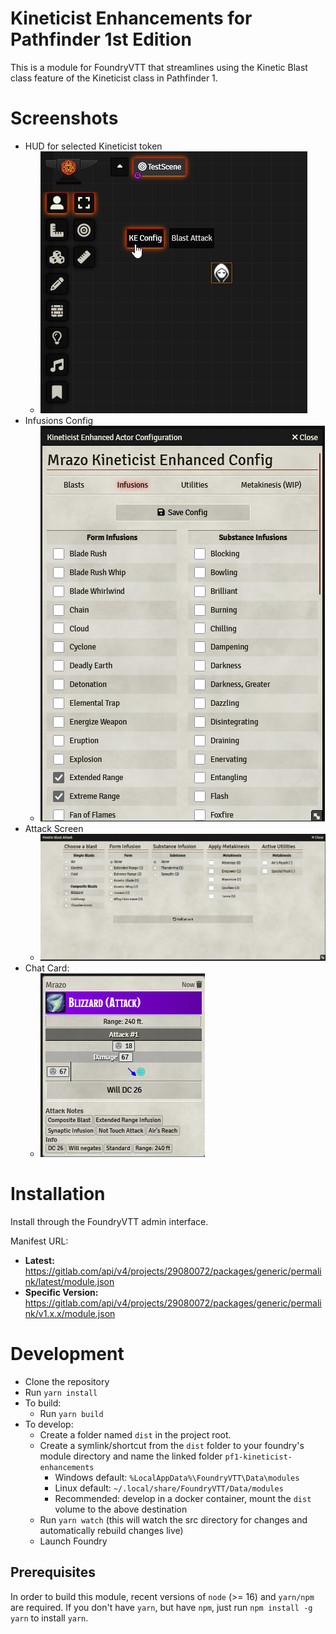 # Kineticist Enhancements for Pathfinder 1st Edition

This is a module for FoundryVTT that streamlines using the Kinetic Blast class feature of the Kineticist class in Pathfinder 1.

# Screenshots

- HUD for selected Kineticist token
  - ![HUD Screenshot](docs/screenshots/hud.png?raw=true 'HUD screenshot')
- Infusions Config
  - ![Infusions Config Screenshot](docs/screenshots/infusions.png?raw=true 'HUD screenshot')
- Attack Screen
  - ![Attack Screenshot](docs/screenshots/blastattack.png?raw=true 'Attack screenshot')
- Chat Card:
  - ![Chat Card Screenshot](docs/screenshots/blastcard.png?raw=true 'Chat Card screenshot')

# Installation

Install through the FoundryVTT admin interface.

Manifest URL:
- **Latest:** https://gitlab.com/api/v4/projects/29080072/packages/generic/permalink/latest/module.json
- **Specific Version:** https://gitlab.com/api/v4/projects/29080072/packages/generic/permalink/v1.x.x/module.json

# Development

- Clone the repository
- Run `yarn install`
- To build:
  - Run `yarn build`
- To develop:
  - Create a folder named `dist` in the project root.
  - Create a symlink/shortcut from the `dist` folder to your foundry's module directory and name the linked folder `pf1-kineticist-enhancements`
    - Windows default: `%LocalAppData%\FoundryVTT\Data\modules`
    - Linux default: `~/.local/share/FoundryVTT/Data/modules`
    - Recommended: develop in a docker container, mount the `dist` volume to the above destination
  - Run `yarn watch` (this will watch the src directory for changes and automatically rebuild changes live)
  - Launch Foundry

## Prerequisites

In order to build this module, recent versions of `node` (>= 16) and `yarn/npm` are
required. If you don't have `yarn`, but have `npm`, just run `npm install -g yarn` to install `yarn`.
